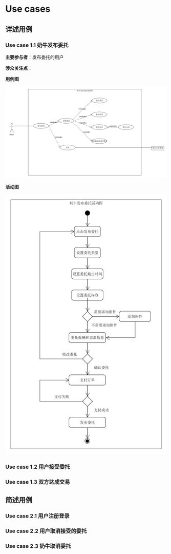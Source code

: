# Use cases

## 详述用例

### Use case 1.1 奶牛发布委托

**主要参与者**：发布委托的用户

**涉众关注点**：

**用例图**

![](imgs/06-02/奶牛发布委托用例图.jpg)

**活动图**

![](imgs/06-02/奶牛发布委托活动图.jpg)

### Use case 1.2 用户接受委托

### Use case 1.3 双方达成交易

## 简述用例

### Use case 2.1 用户注册登录

### Use case 2.2 用户取消接受的委托

### Use case 2.3 奶牛取消委托



